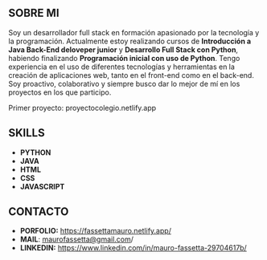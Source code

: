 <h2 aling="center">SOBRE MI</h2>

Soy un desarrollador full stack en
formación apasionado por la tecnología y
la programación. Actualmente estoy
realizando cursos de **Introducción a Java
Back-End deloveper junior** y **Desarrollo
Full Stack con Python**, habiendo finalizando
**Programación inicial con uso de Python**.
Tengo experiencia en el uso de diferentes
tecnologías y herramientas en la
creación de aplicaciones web, tanto en el
front-end como en el back-end. Soy
proactivo, colaborativo y siempre busco
dar lo mejor de mí en los proyectos en
los que participo.

<p>Primer proyecto: proyectocolegio.netlify.app</p>

<h2 aling="center">SKILLS</h2>

- **PYTHON** 
- **JAVA**
- **HTML**
- **CSS**
- **JAVASCRIPT**

<h2 aling="center">CONTACTO</h2>

-  **PORFOLIO:** https://fassettamauro.netlify.app/ <br>
-  **MAIL**: maurofassetta@gmail.com/
-  **LINKEDIN:** https://www.linkedin.com/in/mauro-fassetta-29704617b/
